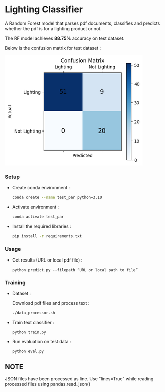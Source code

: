 # Lighting Classifier

A Random Forest model that parses pdf documents, classifies and predicts whether the pdf is for a lighting product or not.

The RF model achieves **88.75%** accuracy on test dataset.

Below is the confusion matrix for test dataset :

![CM](test_confusion_matrix.png)

### Setup
- Create conda environment :

    ```bash
    conda create --name test_par python=3.10
    ```

- Activate environment :

    ```bash
    conda activate test_par
    ```

- Install the required libraries :

    ```bash
    pip install -r requirements.txt
    ```

### Usage
- Get results (URL or local pdf file) :

     ```
     python predict.py --filepath “URL or local path to file” 
     ```

### Training

-  Dataset :

    Download pdf files and process text :

    ```bash
    ./data_processor.sh
    ```

- Train text classifier :

    ```
    python train.py 
    ```

- Run evaluation on test data : 

    ```
    python eval.py
    ```

## NOTE

JSON files have been processed as line. Use "lines=True" while reading processed files using pandas.read_json()

